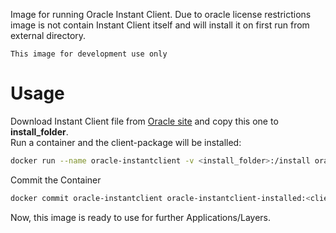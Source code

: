 Image for running Oracle Instant Client. Due to oracle license restrictions image is not contain Instant Client itself and will install it on first run from external directory.

``This image for development use only``

# Usage
Download Instant Client file from [Oracle site](https://www.oracle.com/database/technologies/instant-client/linux-x86-64-downloads.html) and copy this one to **install_folder**.  
Run a container and the client-package will be installed:  
```sh
docker run --name oracle-instantclient -v <install_folder>:/install oracle-instantclient:<client-version>
```

Commit the Container  
```sh
docker commit oracle-instantclient oracle-instantclient-installed:<client-version>
```

Now, this image is ready to use for further Applications/Layers.